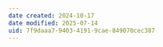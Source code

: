 ```yaml
---
date created: 2024-10-17
date modified: 2025-07-14
uid: 7f9daaa7-9403-4191-9cae-849070cec387
---
```

